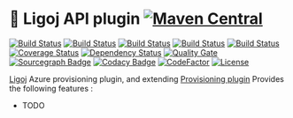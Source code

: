 # :link: Ligoj API plugin [![Maven Central](https://maven-badges.herokuapp.com/maven-central/org.ligoj.plugin/plugin-prov-azure/badge.svg)](https://maven-badges.herokuapp.com/maven-central/org.ligoj.plugin/plugin-prov-azure)

[![Build Status](https://travis-ci.org/ligoj/plugin-prov-azure.svg?branch=master)](https://travis-ci.org/ligoj/plugin-prov-azure)
[![Build Status](https://circleci.com/gh/ligoj/plugin-prov-azure.svg?style=svg)](https://circleci.com/gh/ligoj/plugin-prov-azure)
[![Build Status](https://codeship.com/projects/aa428480-05c9-0135-edfd-52b395dcacd9/status?branch=master)](https://codeship.com/projects/213623)
[![Build Status](https://semaphoreci.com/api/v1/ligoj/plugin-prov-azure/branches/master/shields_badge.svg)](https://semaphoreci.com/ligoj/plugin-prov-azure)
[![Build Status](https://ci.appveyor.com/api/projects/status/5926fmf0p5qp9j16/branch/master?svg=true)](https://ci.appveyor.com/project/ligoj/plugin-prov-azure/branch/master)
[![Coverage Status](https://coveralls.io/repos/github/ligoj/plugin-prov-azure/badge.svg?branch=master)](https://coveralls.io/github/ligoj/plugin-prov-azure?branch=master)
[![Dependency Status](https://www.versioneye.com/user/projects/58caeda8dcaf9e0041b5b978/badge.svg?style=flat)](https://www.versioneye.com/user/projects/58caeda8dcaf9e0041b5b978)
[![Quality Gate](https://sonarqube.com/api/badges/gate?key=org.ligoj.plugin:root)](https://sonarqube.com/dashboard/index/org.ligoj.plugin:root)
[![Sourcegraph Badge](https://sourcegraph.com/github.com/ligoj/plugin-prov-azure/-/badge.svg)](https://sourcegraph.com/github.com/ligoj/plugin-prov-azure?badge)
[![Codacy Badge](https://api.codacy.com/project/badge/Grade/8fcbd90fbb534a198e67756474b68218)](https://www.codacy.com/app/ligoj/plugin-prov-azure?utm_source=github.com&amp;utm_medium=referral&amp;utm_content=ligoj/plugin-prov-azure&amp;utm_campaign=Badge_Grade)
[![CodeFactor](https://www.codefactor.io/repository/github/ligoj/plugin-prov-azure/badge)](https://www.codefactor.io/repository/github/ligoj/plugin-prov-azure)
[![License](http://img.shields.io/:license-mit-blue.svg)](http://gus.mit-license.org/)

[Ligoj](https://github.com/ligoj/ligoj) Azure provisioning plugin, and extending [Provisioning plugin](https://github.com/ligoj/plugin-prov)
Provides the following features :
- TODO
